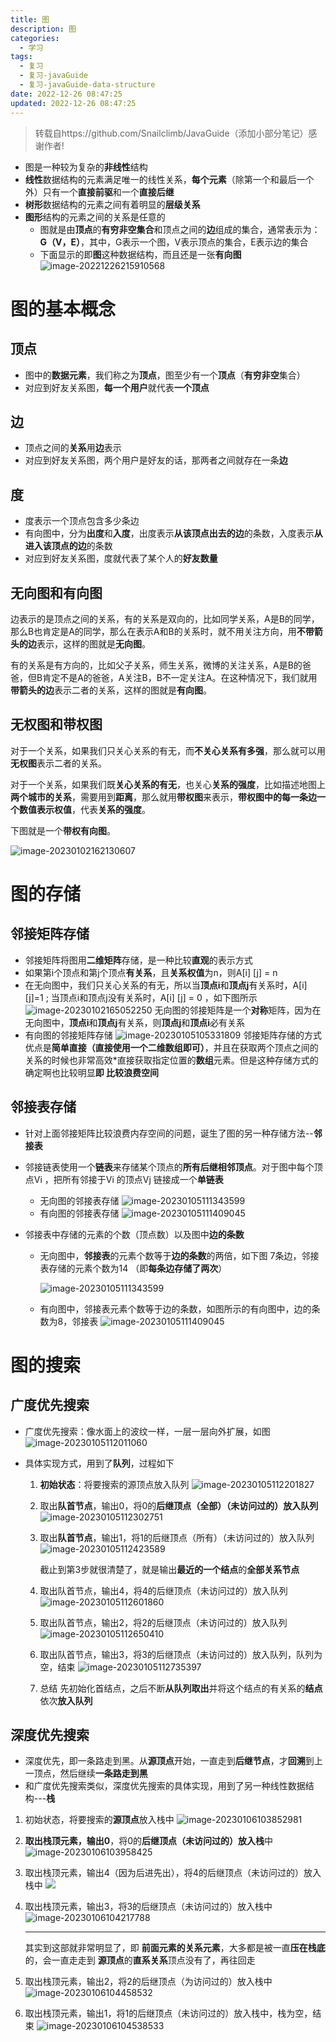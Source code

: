 ```yaml
---
title: 图
description: 图
categories:
  - 学习
tags:
  - 复习
  - 复习-javaGuide
  - 复习-javaGuide-data-structure
date: 2022-12-26 08:47:25
updated: 2022-12-26 08:47:25
---
```


> 转载自https://github.com/Snailclimb/JavaGuide（添加小部分笔记）感谢作者!

- 图是一种较为复杂的**非线性**结构
- **线性**数据结构的元素满足唯一的线性关系，**每个元素**（除第一个和最后一个外）只有一个**直接前驱**和一个**直接后继**
- **树形**数据结构的元素之间有着明显的**层级关系**
- **图形**结构的元素之间的关系是任意的
  - 图就是由**顶点**的**有穷非空集合**和顶点之间的**边**组成的集合，通常表示为：**G（V，E）**，其中，G表示一个图，V表示顶点的集合，E表示边的集合
  - 下面显示的即**图**这种数据结构，而且还是一张**有向图**
    ![image-20221226215910568](https://raw.githubusercontent.com/lwmfjc/lwmfjc.github.io.resource/main/img/image-20221226215910568.png)

# 图的基本概念

## 顶点

- 图中的**数据元素**，我们称之为**顶点**，图至少有一个**顶点**（**有穷非空**集合）
- 对应到好友关系图，**每一个用户**就代表**一个顶点**

## 边

- 顶点之间的**关系**用**边**表示
- 对应到好友关系图，两个用户是好友的话，那两者之间就存在一条**边**

## 度

- 度表示一个顶点包含多少条边
- 有向图中，分为**出度**和**入度**，出度表示**从该顶点出去的边**的条数，入度表示**从进入该顶点的边**的条数
- 对应到好友关系图，度就代表了某个人的**好友数量**

## 无向图和有向图

边表示的是顶点之间的关系，有的关系是双向的，比如同学关系，A是B的同学，那么B也肯定是A的同学，那么在表示A和B的关系时，就不用关注方向，用**不带箭头的边**表示，这样的图就是**无向图**。

有的关系是有方向的，比如父子关系，师生关系，微博的关注关系，A是B的爸爸，但B肯定不是A的爸爸，A关注B，B不一定关注A。在这种情况下，我们就用**带箭头的边**表示二者的关系，这样的图就是**有向图**。

## 无权图和带权图

对于一个关系，如果我们只关心关系的有无，而**不关心关系有多强**，那么就可以用**无权图**表示二者的关系。

对于一个关系，如果我们既**关心关系的有无**，也关心**关系的强度**，比如描述地图上**两个城市的关系**，需要用到**距离**，那么就用**带权图**来表示，**带权图中的每一条边一个数值表示权值**，代表**关系的强度**。

下图就是一个**带权有向图**。

![image-20230102162130607](https://raw.githubusercontent.com/lwmfjc/lwmfjc.github.io.resource/main/img/image-20230102162130607.png)

# 图的存储

## 邻接矩阵存储

- 邻接矩阵将图用**二维矩阵**存储，是一种比较**直观**的表示方式
- 如果第i个顶点和第j个顶点**有关系**，且**关系权值**为n，则A[i] [j] = n
- 在无向图中，我们只关心关系的有无，所以当**顶点i**和**顶点j**有关系时，A[i] [j]=1 ; 当顶点i和顶点j没有关系时，A[i] [j] = 0 ，如下图所示  
  ![image-20230102165052250](https://raw.githubusercontent.com/lwmfjc/lwmfjc.github.io.resource/main/img/image-20230102165052250.png)
  无向图的邻接矩阵是一个**对称**矩阵，因为在无向图中，**顶点i**和**顶点j**有关系，则**顶点j**和**顶点i**必有关系
- 有向图的邻接矩阵存储
  ![image-20230105105331809](https://raw.githubusercontent.com/lwmfjc/lwmfjc.github.io.resource/main/img/image-20230105105331809.png)
  邻接矩阵存储的方式优点是**简单直接（直接使用一个二维数组即可）**，并且在获取两个顶点之间的关系的时候也非常高效*直接获取指定位置的**数组**元素。但是这种存储方式的确定啊也比较明显**即 比较浪费空间**

## 邻接表存储

- 针对上面邻接矩阵比较浪费内存空间的问题，诞生了图的另一种存储方法--**邻接表**

- 邻接链表使用一个**链表**来存储某个顶点的**所有后继相邻顶点**。对于图中每个顶点Vi ，把所有邻接于Vi 的顶点Vj 链接成一个**单链表**

  - 无向图的邻接表存储
    ![image-20230105111343599](https://raw.githubusercontent.com/lwmfjc/lwmfjc.github.io.resource/main/img/image-20230105111343599.png)
  - 有向图的邻接表存储
    ![image-20230105111409045](https://raw.githubusercontent.com/lwmfjc/lwmfjc.github.io.resource/main/img/image-20230105111409045.png)

- 邻接表中存储的元素的个数（顶点数）以及图中**边的条数**

  - 无向图中，**邻接表**的元素个数等于**边的条数**的两倍，如下图
    7条边，邻接表存储的元素个数为14 （即**每条边存储了两次**）

    ![image-20230105111343599](https://raw.githubusercontent.com/lwmfjc/lwmfjc.github.io.resource/main/img/image-20230105111343599.png)

  - 有向图中，邻接表元素个数等于边的条数，如图所示的有向图中，边的条数为8，邻接表
    ![image-20230105111409045](https://raw.githubusercontent.com/lwmfjc/lwmfjc.github.io.resource/main/img/image-20230105111409045.png)

# 图的搜索

## 广度优先搜索

- 广度优先搜索：像水面上的波纹一样，一层一层向外扩展，如图
  ![image-20230105112011060](https://raw.githubusercontent.com/lwmfjc/lwmfjc.github.io.resource/main/img/image-20230105112011060.png)

- 具体实现方式，用到了**队列**，过程如下

  1. **初始状态**：将要搜索的源顶点放入队列
     ![image-20230105112201827](https://raw.githubusercontent.com/lwmfjc/lwmfjc.github.io.resource/main/img/image-20230105112201827.png)

  2. 取出**队首节点**，输出0，将0的**后继顶点（全部）（未访问过的）放入队列**
     ![image-20230105112302751](https://raw.githubusercontent.com/lwmfjc/lwmfjc.github.io.resource/main/img/image-20230105112302751.png)

  3. 取出**队首节点**，输出1，将1的后继顶点（所有）（未访问过的）放入队列
     ![image-20230105112423589](https://raw.githubusercontent.com/lwmfjc/lwmfjc.github.io.resource/main/img/image-20230105112423589.png)

     截止到第3步就很清楚了，就是输出**最近的一个结点**的**全部关系节点**

  4. 取出队首节点，输出4，将4的后继顶点（未访问过的）放入队列
     ![image-20230105112601860](https://raw.githubusercontent.com/lwmfjc/lwmfjc.github.io.resource/main/img/image-20230105112601860.png)

  5. 取出队首节点，输出2，将2的后继顶点（未访问过的）放入队列
     ![image-20230105112650410](https://raw.githubusercontent.com/lwmfjc/lwmfjc.github.io.resource/main/img/image-20230105112650410.png)

  6. 取出队首节点，输出3，将3的后继顶点（未访问过的）放入队列，队列为空，结束
     ![image-20230105112735397](https://raw.githubusercontent.com/lwmfjc/lwmfjc.github.io.resource/main/img/image-20230105112735397.png)

  7. 总结
     先初始化首结点，之后不断**从队列取出**并将这个结点的有关系的**结点** 依次**放入队列**

## 深度优先搜索

- 深度优先，即一条路走到黑。从**源顶点**开始，一直走到**后继节点**，才**回溯**到上一顶点，然后继续**一条路走到黑**
- 和广度优先搜索类似，深度优先搜索的具体实现，用到了另一种线性数据结构---**栈**

1. 初始状态，将要搜索的**源顶点**放入栈中
   ![image-20230106103852981](https://raw.githubusercontent.com/lwmfjc/lwmfjc.github.io.resource/main/img/image-20230106103852981.png)

2. **取出栈顶元素，输出0**，将0的**后继顶点（未访问过的）放入栈**中
   ![image-20230106103958425](https://raw.githubusercontent.com/lwmfjc/lwmfjc.github.io.resource/main/img/image-20230106103958425.png)

3. 取出栈顶元素，输出4（因为后进先出），将4的后继顶点（未访问过的）放入栈中
   ![](https://raw.githubusercontent.com/lwmfjc/lwmfjc.github.io.resource/main/img/image-20230106104122419.png)

4. 取出栈顶元素，输出3，将3的后继顶点（未访问过的）放入栈中
   ![image-20230106104217788](https://raw.githubusercontent.com/lwmfjc/lwmfjc.github.io.resource/main/img/image-20230106104217788.png)

   ----------

   其实到这部就非常明显了，即 **前面元素的关系元素**，大多都是被一直**压在栈底**的，会一直走走到 **源顶点**的**直系关系**顶点没有了，再往回走

5. 取出栈顶元素，输出2，将2的后继顶点（为访问过的）放入栈中
   ![image-20230106104458532](https://raw.githubusercontent.com/lwmfjc/lwmfjc.github.io.resource/main/img/image-20230106104458532.png)

6. 取出栈顶元素，输出1，将1的后继顶点（未访问过的）放入栈中，栈为空，结束
   ![image-20230106104538533](https://raw.githubusercontent.com/lwmfjc/lwmfjc.github.io.resource/main/img/image-20230106104538533.png)